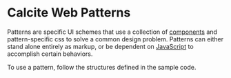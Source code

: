 <h1 class="leader-0">Calcite Web Patterns</h1>

Patterns are specific UI schemes that use a collection of [components]({{relativePath}}components) and pattern-specific css to solve a common design problem. Patterns can either stand alone entirely as markup, or be dependent on [JavaScript]({{relativePath}}javscript) to accomplish certain behaviors.

To use a pattern, follow the structures defined in the sample code.
